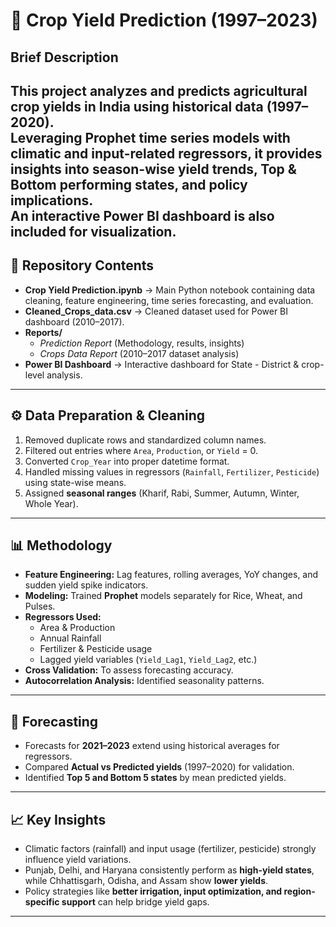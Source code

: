 # 🌾 Crop Yield Prediction (1997–2023)

## Brief Description
This project analyzes and predicts agricultural crop yields in India using historical data (1997–2020).  
Leveraging **Prophet time series models** with climatic and input-related regressors, it provides insights into **season-wise yield trends, Top & Bottom performing states, and policy implications**.  
An interactive **Power BI dashboard** is also included for visualization.
---

## 📂 Repository Contents
- **Crop Yield Prediction.ipynb** → Main Python notebook containing data cleaning, feature engineering, time series forecasting, and evaluation.  
- **Cleaned_Crops_data.csv** → Cleaned dataset used for Power BI dashboard (2010–2017).  
- **Reports/**  
  - *Prediction Report* (Methodology, results, insights)  
  - *Crops Data Report* (2010–2017 dataset analysis)  
- **Power BI Dashboard** → Interactive dashboard for State - District & crop-level analysis.  

---

## ⚙️ Data Preparation & Cleaning
1. Removed duplicate rows and standardized column names.  
2. Filtered out entries where `Area`, `Production`, or `Yield` = 0.  
3. Converted `Crop_Year` into proper datetime format.  
4. Handled missing values in regressors (`Rainfall`, `Fertilizer`, `Pesticide`) using state-wise means.  
5. Assigned **seasonal ranges** (Kharif, Rabi, Summer, Autumn, Winter, Whole Year).  

---

## 📊 Methodology
- **Feature Engineering:** Lag features, rolling averages, YoY changes, and sudden yield spike indicators.  
- **Modeling:** Trained **Prophet** models separately for Rice, Wheat, and Pulses.  
- **Regressors Used:**  
  - Area & Production  
  - Annual Rainfall  
  - Fertilizer & Pesticide usage  
  - Lagged yield variables (`Yield_Lag1`, `Yield_Lag2`, etc.)  
- **Cross Validation:** To assess forecasting accuracy.  
- **Autocorrelation Analysis:** Identified seasonality patterns.  

---

## 🔮 Forecasting 
- Forecasts for **2021–2023** extend using historical averages for regressors.  
- Compared **Actual vs Predicted yields** (1997–2020) for validation.  
- Identified **Top 5 and Bottom 5 states** by mean predicted yields.  

---

## 📈 Key Insights
- Climatic factors (rainfall) and input usage (fertilizer, pesticide) strongly influence yield variations.  
- Punjab, Delhi, and Haryana consistently perform as **high-yield states**, while Chhattisgarh, Odisha, and Assam show **lower yields**.  
- Policy strategies like **better irrigation, input optimization, and region-specific support** can help bridge yield gaps.  

---
